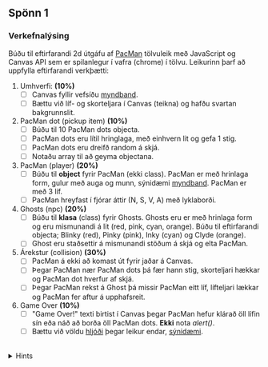 ## Spönn 1

### Verkefnalýsing

Búðu til eftirfarandi 2d útgáfu af [PacMan](https://en.wikipedia.org/wiki/Pac-Man) tölvuleik með JavaScript og Canvas API sem er spilanlegur í vafra (chrome) í tölvu. Leikurinn þarf að uppfylla eftirfarandi verkþætti:

1. Umhverfi: **(10%)**
   - [ ] Canvas fyllir vefsíðu [myndband](https://youtu.be/EO6OkltgudE?list=PLpPnRKq7eNW3We9VdCfx9fprhqXHwTPXL&t=166).
   - [ ] Bættu við líf- og skorteljara í Canvas (teikna) og hafðu svartan bakgrunnslit. 
1. PacMan dot (pickup item) **(10%)** 
   - [ ] Búðu til 10 PacMan dots objecta.  
   - [ ] PacMan dots eru lítil hringlaga, með einhvern lit og gefa 1 stig.
   - [ ] PacMan dots eru dreifð random á skjá.
   - [ ] Notaðu array til að geyma objectana.
1. PacMan (player) **(20%)**
   - [ ] Búðu til **object** fyrir PacMan (ekki class). PacMan er með hrinlaga form, gulur með auga og munn, sýnidæmi [myndband](https://www.youtube.com/watch?v=ysG37V_j1Xs). PacMan er með 3 líf.
   - [ ] PacMan hreyfast í fjórar áttir (N, S, V, A) með lyklaborði.
1. Ghosts (npc) **(20%)**  
   - [ ] Búðu til **klasa** (class) fyrir Ghosts. Ghosts eru er með hrinlaga form og eru mismunandi á lit (red, pink, cyan, orange). Búðu til eftirfarandi objecta; Blinky (red), Pinky (pink), Inky (cyan) og Clyde (orange). 
   - [ ] Ghost eru staðsettir á mismunandi stöðum á skjá og elta PacMan.
1. Árekstur (collision) **(30%)**
   - [ ] PacMan á ekki að komast út fyrir jaðar á Canvas.
   - [ ] Þegar PacMan nær PacMan dots þá fær hann stig, skorteljari hækkar og PacMan dot hverfur af skjá. 
   - [ ] Þegar PacMan rekst á Ghost þá missir PacMan eitt líf, lífteljari lækkar og PacMan fer aftur á upphafsreit. 
1. Game Over **(10%)**
   - [ ] "Game Over!" texti birtist í Canvas þegar PacMan hefur klárað öll lífin sín eða náð að borða öll PacMan dots. **Ekki** nota _alert()_.
   - [ ] Bættu við völdu [hljóði](https://developer.mozilla.org/en-US/docs/Web/API/HTMLAudioElement/Audio) þegar leikur endar, [sýnidæmi](https://youtu.be/Eg_zUEy_lDE?t=1384). 

<br>

<details>
   
<summary>Hints</summary>

- Til að losna við scrollbarinn (css): `body { margin: 0; overflow: hidden; }`
- Til að láta border vaxa innávið (css): `canvas { box-sizing: border-box; }`
- til að resize virki dýnamískt þá þarf að **hlusta** á resize atburð (setja neðst í JavaScript skrá)
  ```JavaScript
   window.addEventListener('resize', function(){
       width = canvas.width = window.innerWidth;
       height = canvas.height = window.innerHeight;
       init();  // stillingar 
    })
    init();
  ```
  
<br>

</details>

<!--
Til að spila leik í síma (valkvæmt):
- [ ] Canvas fyllir allan skjáinn (glugga), sjá [Fullscreen API](https://developer.mozilla.org/en-US/docs/Web/API/Fullscreen_API) og [sýnidæmi](https://youtu.be/D74Z_0I0CUk?t=786).
- [ ] Útfærðu [touch](https://www.codeguage.com/courses/js/touch-events-introduction) til að stýra áttinni sem PacMan á að fara svo hægt sé að spila leikinn líka í síma.
-->
